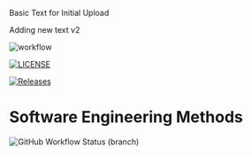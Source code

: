 Basic Text for Initial Upload

Adding new text v2

![workflow](https://github.com/cammybisset/Group-C-Repository/actions/workflows/master.yml/badge.svg)

[![LICENSE](https://img.shields.io/github/license/cammybisset/sem.svg?style=flat-square)](https://github.com/cammybisset/Group-C-Repository/blob/master/LICENSE)

[![Releases](https://img.shields.io/github/release/cammybisset/sem/all.svg?style=flat-square)](https://github.com/cammybisset/Group-C-Repository/releases)

# Software Engineering Methods
![GitHub Workflow Status (branch)](https://img.shields.io/github/workflow/status/cammybisset/Group-C-Repository/master.yml>/develop?style=flat-square)        
